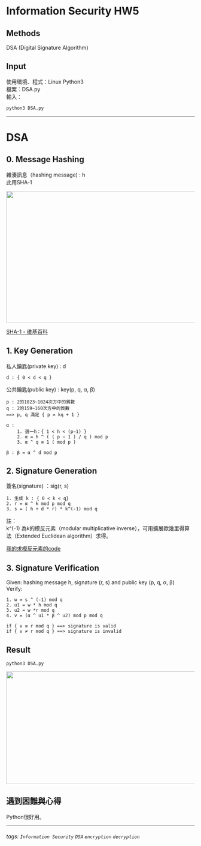 Information Security HW5
===
## Methods
DSA (Digital Signature Algorithm)  

## Input
使用環境、程式：Linux  Python3  
檔案：DSA.py  
輸入：  
```
python3 DSA.py 
```
---
# DSA
## 0. Message Hashing
雜湊訊息（hashing message) : h  
此用SHA-1  

<img width="550" height="350" src="https://upload.wikimedia.org/wikipedia/commons/thumb/e/e2/SHA-1.svg/600px-SHA-1.svg.png">  

[SHA-1 - 维基百科](https://zh.wikipedia.org/wiki/SHA-1)  

## 1. Key Generation
私人鑰匙(private key) : d  
```
d : { 0 < d < q }
```  
公共鑰匙(public key) : key(p, q, α, β)  
```
p : 2的1023~1024次方中的質數
q : 2的159~160次方中的質數
==> p, q 滿足 { p = kq + 1 }

α : 
    1. 選一h：{ 1 < h < (p−1) }
    2. α = h ^ ( ( p − 1 ) / q ) mod p
    3. α ^ q ≡ 1 ( mod p )
    
β : β = α ^ d mod p 
```
## 2. Signature Generation
簽名(signature) ：sig(r, s)  
```
1. 生成 k : { 0 < k < q}
2. r = α ^ k mod p mod q
3. s = ( h + d * r) * k^(-1) mod q 
```  
註：  
k^(-1) 為k的模反元素（modular multiplicative inverse），可用擴展歐幾里得算法（Extended Euclidean algorithm）求得。  

[我的求模反元素的code](https://github.com/fhsi5794/Information_Security_Class/blob/master/HW5/ModIeverse.py)
## 3. Signature Verification
Given: hashing message h, signature (r, s) and public key (p, q, α, β)  
Verify:
```
1. w = s ^ (-1) mod q
2. u1 = w * h mod q
3. u2 = w *r mod q
4. v = (α ^ u1 * β ^ u2) mod p mod q

if { v ≡ r mod q } ==> signature is valid
if { v ≠ r mod q } ==> signature is invalid
```
## Result
```python3 DSA.py ```  

<img width="850" height="300" src="https://i.imgur.com/1jwuFgy.png">  



## 遇到困難與心得
Python很好用。  

---

###### tags: `Information Security` `DSA` `encryption` `decryption`



